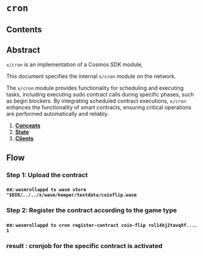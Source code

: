 <!--
order: 0
title: Cron Overview
parent:
  title: "cron"
-->

# `cron`

## Contents

## Abstract

`x/cron` is an implementation of a Cosmos SDK module,

This document specifies the internal `x/cron` module on the network.

The `x/cron` module provides functionality for scheduling and executing tasks, including executing sudo contract calls during specific phases, such as begin blockers. By integrating scheduled contract executions, `x/cron` enhances the functionality of smart contracts, ensuring critical operations are performed automatically and reliably.

1. **[Concepts](01_concepts.md)**
2. **[State](02_state.md)**
3. **[Clients](03_clients.md)**

## Flow

### Step 1: Upload the contract
  #### ex: `wasmrollappd tx wasm store "$DIR/../../x/wasm/keeper/testdata/coinflip.wasm`
### Step 2: Register the contract according to the game type
  #### ex: `wasmrollappd tx cron register-contract coin-flip rol14hj2tavq8f.... 1`
### result : cronjob for the specific contract is activated